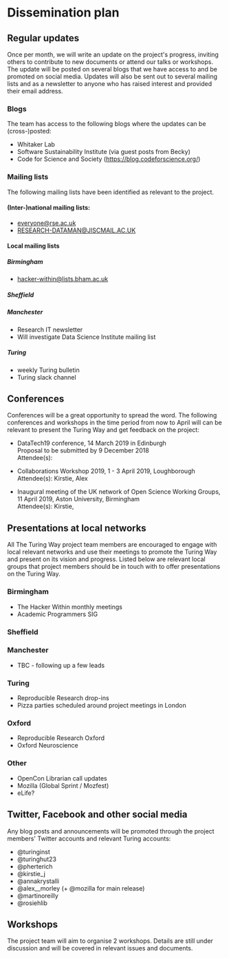 # Dissemination plan

## Regular updates
Once per month, we will write an update on the project's progress, inviting others to contribute to new documents or attend our talks or workshops.
The update will be posted on several blogs that we have access to and be promoted on social media. Updates will also be sent out to several mailing lists and as a newsletter to anyone who has raised interest and provided their email address.

### Blogs
The team has access to the following blogs where the updates can be (cross-)posted:
- Whitaker Lab
- Software Sustainability Institute (via guest posts from Becky)
- Code for Science and Society (https://blog.codeforscience.org/)

### Mailing lists
The following mailing lists have been identified as relevant to the project.

#### (Inter-)national mailing lists:
- everyone@rse.ac.uk
- RESEARCH-DATAMAN@JISCMAIL.AC.UK


#### Local mailing lists

##### Birmingham
- hacker-within@lists.bham.ac.uk

##### Sheffield

##### Manchester
- Research IT newsletter
- Will investigate Data Science Institute mailing list

##### Turing
- weekly Turing bulletin
- Turing slack channel

## Conferences
Conferences will be a great opportunity to spread the word. The following conferences and workshops in the time period from now to April will can be relevant to present the Turing Way and get feedback on the project:

- DataTech19 conference, 14 March 2019 in Edinburgh\
  Proposal to be submitted by 9 December 2018\
  Attendee(s):

- Collaborations Workshop 2019, 1 - 3 April 2019, Loughborough\
  Attendee(s): Kirstie, Alex

- Inaugural meeting of the UK network of Open Science Working Groups, 11 April 2019, Aston University, Birmingham\
  Attendee(s): Kirstie, 

## Presentations at local networks
All The Turing Way project team members are encouraged to engage with local relevant networks and use their meetings to promote the Turing Way and present on its vision and progress. Listed below are relevant local groups that project members should be in touch with to offer presentations on the Turing Way.

### Birmingham
- The Hacker Within monthly meetings
- Academic Programmers SIG

### Sheffield

### Manchester
- TBC - following up a few leads

### Turing
- Reproducible Research drop-ins
- Pizza parties scheduled around project meetings in London

### Oxford
- Reproducible Research Oxford
- Oxford Neuroscience

### Other
- OpenCon Librarian call updates
- Mozilla (Global Sprint / Mozfest)
- eLife?


## Twitter, Facebook and other social media
Any blog posts and announcements will be promoted through the project members' Twitter accounts and relevant Turing accounts:
- @turinginst
- @turinghut23
- @pherterich
- @kirstie_j
- @annakrystalli
- @alex__morley (+ @mozilla for main release)
- @martinoreilly
- @rosiehlib

## Workshops
The project team will aim to organise 2 workshops. Details are still under discussion and will be covered in relevant issues and documents.
